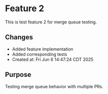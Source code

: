 # Feature 2

This is test feature 2 for merge queue testing.

## Changes
- Added feature implementation
- Added corresponding tests
- Created at: Fri Jun  6 14:47:24 CDT 2025

## Purpose
Testing merge queue behavior with multiple PRs.

